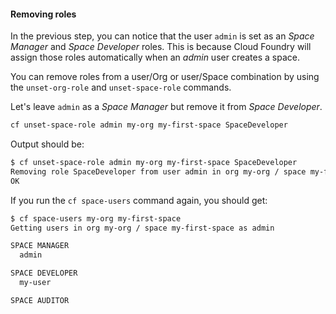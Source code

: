 #### Removing roles

In the previous step, you can notice that the user `admin` is set as an *Space Manager* and *Space Developer* roles. This is because Cloud Foundry will assign those roles automatically when an *admin* user creates a space.

You can remove roles from a user/Org or user/Space combination by using the `unset-org-role` and `unset-space-role` commands.

Let's leave `admin` as a *Space Manager*  but remove it from *Space Developer*.

```sh
cf unset-space-role admin my-org my-first-space SpaceDeveloper
```

Output should be:

```sh
$ cf unset-space-role admin my-org my-first-space SpaceDeveloper
Removing role SpaceDeveloper from user admin in org my-org / space my-first-space as admin...
OK
```

If you run the `cf space-users` command again, you should get:

```sh
$ cf space-users my-org my-first-space
Getting users in org my-org / space my-first-space as admin

SPACE MANAGER
  admin

SPACE DEVELOPER
  my-user

SPACE AUDITOR
```